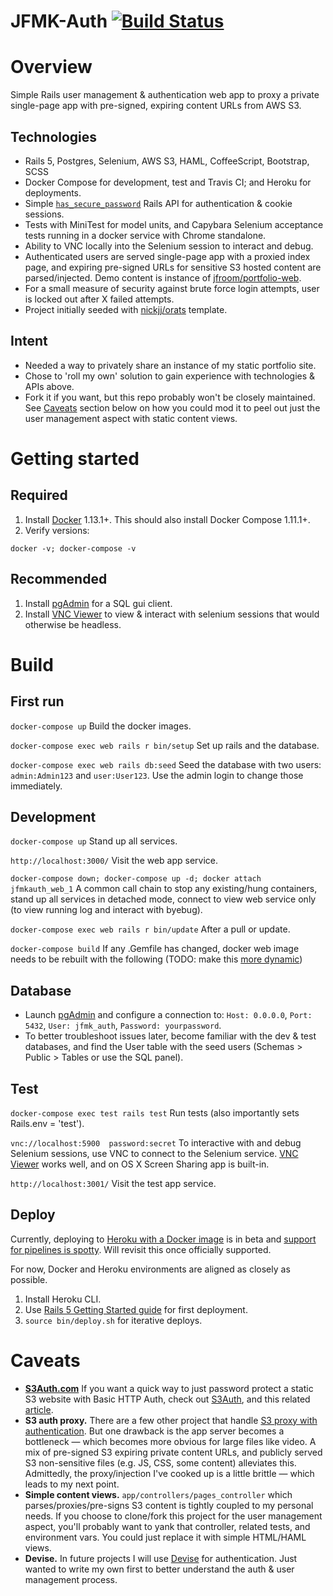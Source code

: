 JFMK-Auth [![Build Status](https://travis-ci.org/jfroom/jfmk-auth.svg?branch=master)](https://travis-ci.org/jfroom/jfmk-auth)
==========

# Overview
Simple Rails user management & authentication web app to proxy a private  single-page app with pre-signed, expiring content URLs from AWS S3.
 
## Technologies

- Rails 5, Postgres, Selenium, AWS S3, HAML, CoffeeScript, Bootstrap, SCSS
- Docker Compose for development, test and Travis CI; and Heroku for deployments.
- Simple [`has_secure_password`](http://api.rubyonrails.org/classes/ActiveModel/SecurePassword/ClassMethods.html) Rails API for authentication & cookie sessions.
- Tests with MiniTest for model units, and Capybara Selenium acceptance tests running in a docker service with Chrome standalone.
- Ability to VNC locally into the Selenium session to interact and debug.
- Authenticated users are served single-page app with a proxied index page, and expiring pre-signed URLs for sensitive S3 hosted content are parsed/injected. Demo content is instance of [jfroom/portfolio-web](//github.com/jfroom/portfolio-web).
- For a small measure of security against brute force login attempts, user is locked out after X failed attempts.
- Project initially seeded with [nickjj/orats](nickjj/orats) template.

## Intent

- Needed a way to privately share an instance of my static portfolio site. 
- Chose to 'roll my own' solution to gain experience with technologies & APIs above.
- Fork it if you want, but this repo probably won't be closely maintained. See [Caveats](#caveats) section below on how you could mod it to peel out just the user management aspect with static content views.


# Getting started

## Required

1. Install [Docker](https://www.docker.com/) 1.13.1+. This should also install Docker Compose 1.11.1+.
2. Verify versions: 
```
docker -v; docker-compose -v
```

## Recommended
1. Install [pgAdmin](https://www.pgadmin.org/download/) for a SQL gui client. 
2. Install [VNC Viewer](https://www.realvnc.com/download/viewer/) to view & interact with selenium sessions that would otherwise be headless.

# Build

## First run

`docker-compose up` Build the docker images.

`docker-compose exec web rails r bin/setup` Set up rails and the database.

`docker-compose exec web rails db:seed` Seed the database with two users: `admin:Admin123` and `user:User123`. Use the admin login to change those immediately.

## Development 

`docker-compose up` Stand up all services.

`http://localhost:3000/` Visit the web app service.

`docker-compose down; docker-compose up -d; docker attach jfmkauth_web_1`
A common call chain to stop any existing/hung containers, stand up all services in detached mode, connect to view web service only (to view running log and interact with byebug).

`docker-compose exec web rails r bin/update` After a pull or update.

`docker-compose build` If any .Gemfile has changed, docker web image needs to be rebuilt with the following (TODO: make this [more dynamic](http://bradgessler.com/articles/docker-bundler/))


## Database

- Launch [pgAdmin](https://www.pgadmin.org/download/) and configure a connection to:
`Host: 0.0.0.0`, `Port: 5432`, `User: jfmk_auth`, `Password: yourpassword`. 
- To better troubleshoot issues later, become familiar with the dev & test databases, and find the User table with the seed users (Schemas > Public > Tables or use the SQL panel).

## Test

`docker-compose exec test rails test` Run tests (also importantly sets Rails.env = 'test').

`vnc://localhost:5900  password:secret` To interactive with and debug Selenium sessions, use VNC to connect to the Selenium service. [VNC Viewer](https://www.realvnc.com/download/viewer/) works well, and on OS X Screen Sharing app is built-in.

`http://localhost:3001/` Visit the test app service.

## Deploy


Currently, deploying to [Heroku with a Docker image](https://devcenter.heroku.com/articles/container-registry-and-runtime) is in beta and [support for pipelines is spotty](https://devcenter.heroku.com/articles/container-registry-and-runtime#known-issues-and-limitations). Will revisit this once officially supported.

For now, Docker and Heroku environments are aligned as closely as possible.
1. Install Heroku CLI.
2. Use [Rails 5 Getting Started guide](https://devcenter.heroku.com/articles/getting-started-with-rails5) for first deployment.
3. `source bin/deploy.sh` for iterative deploys.

# Caveats

- __[S3Auth.com](http://s3auth.com)__ If you want a quick way to just password protect a static S3 website with Basic HTTP Auth, check out [S3Auth](https://github.com/yegor256/s3auth), and this related [article](http://www.yegor256.com/2014/04/21/s3-http-basic-auth.html).
- __S3 auth proxy.__ There are a few other project that handle [S3 proxy with authentication](https://www.google.com/search?q=s3+proxy+auth). But one drawback is the app server becomes a bottleneck — which becomes more obvious for large files like video. A mix of pre-signed S3 expiring private content URLs, and publicly served S3 non-sensitive files (e.g. JS, CSS, some content) alleviates this. Admittedly, the proxy/injection I've cooked up is a little brittle — which leads to my next point.
- __Simple content views.__ `app/controllers/pages_controller` which parses/proxies/pre-signs S3 content is tightly coupled to my personal needs. If you choose to clone/fork this project for the user management aspect, you'll probably want to yank that controller, related tests, and environment vars. You could just replace it with simple HTML/HAML views.
- __Devise.__ In future projects I will use [Devise](https://github.com/plataformatec/devise) for authentication. Just wanted to write my own first to better understand the auth & user management process. 
